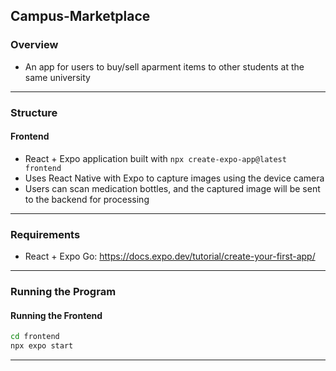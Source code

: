 ## Campus-Marketplace

### Overview

- An app for users to buy/sell aparment items to other students at the same university

---

### Structure

#### Frontend

- React + Expo application built with `npx create-expo-app@latest frontend`
- Uses React Native with Expo to capture images using the device camera
- Users can scan medication bottles, and the captured image will be sent to the backend for processing

---

### Requirements

- React + Expo Go: https://docs.expo.dev/tutorial/create-your-first-app/

---

### Running the Program

#### Running the Frontend

```bash
cd frontend
npx expo start
```

---